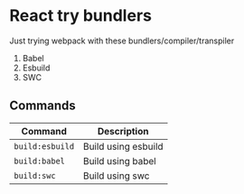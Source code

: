 # React try bundlers
Just trying webpack with these bundlers/compiler/transpiler

1. Babel
2. Esbuild
3. SWC

## Commands
| Command | Description |
| --- | --- |
| `build:esbuild` | Build using esbuild |
| `build:babel` | Build using babel |
| `build:swc` | Build using swc |
